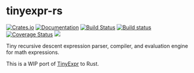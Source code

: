 # tinyexpr-rs

[![Crates.io](https://img.shields.io/crates/v/tinyexpr.svg)](https://crates.io/crates/tinyexpr)
[![Documentation](https://docs.rs/tinyexpr/badge.svg)](https://docs.rs/tinyexpr)
[![Build Status](https://travis-ci.org/kondrak/tinyexpr-rs.svg)](https://travis-ci.org/kondrak/tinyexpr-rs)
[![Build status](https://ci.appveyor.com/api/projects/status/gmkbjqne3be843is?svg=true)](https://ci.appveyor.com/project/kondrak/tinyexpr-rs)
[![Coverage Status](https://coveralls.io/repos/github/kondrak/tinyexpr-rs/badge.svg?branch=master)](https://coveralls.io/github/kondrak/tinyexpr-rs?branch=master)
![](https://img.shields.io/crates/l/json.svg)

Tiny recursive descent expression parser, compiler, and evaluation engine for math expressions.

This is a WIP port of [TinyExpr](https://github.com/codeplea/tinyexpr) to Rust.
